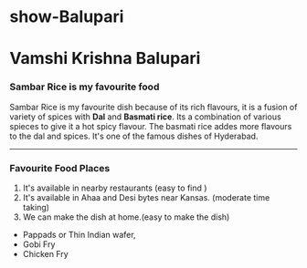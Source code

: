 # show-Balupari
# Vamshi Krishna Balupari
### Sambar Rice is my favourite food
Sambar Rice is my favourite dish because of its rich flavours, it is a fusion of variety of spices with **Dal** and **Basmati rice**. Its a combination of various spieces to give it a hot spicy flavour.
The basmati rice addes more flavours to the dal and spices. It's one of the famous dishes of Hyderabad.

----
### Favourite Food Places
1. It's available in nearby restaurants (easy to find )
2. It's available in Ahaa and Desi bytes near Kansas. (moderate time taking)
3. We can make the dish at home.(easy to make the dish)

* Pappads or Thin Indian wafer,
* Gobi Fry
* Chicken Fry
